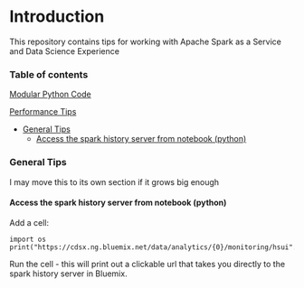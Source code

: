 # Introduction

This repository contains tips for working with Apache Spark as a Service and Data Science Experience

### Table of contents

[Modular Python Code](./modular_python_code/README.md)

[Performance Tips](./performance/README.md)

 - [General Tips](#general-tips)
   - [Access the spark history server from notebook (python)](#access-the-spark-history-server-from-notebook-python)
 
### General Tips
I may move this to its own section if it grows big enough

#### Access the spark history server from notebook (python)

Add a cell:

```
import os
print("https://cdsx.ng.bluemix.net/data/analytics/{0}/monitoring/hsui".format(os.environ["NOTEBOOK_TENANT_ID"]))
```

Run the cell - this will print out a clickable url that takes you directly to the spark history server in Bluemix.

